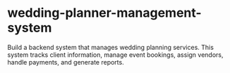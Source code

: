 # wedding-planner-management-system
Build a backend system that manages wedding planning services. This system  tracks client information, manage event bookings, assign vendors, handle
payments, and generate reports.
